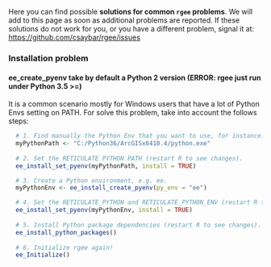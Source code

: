 Here you can find possible **solutions for common `rgee` problems**. We
will add to this page as soon as additional problems are reported. If
these solutions do not work for you, or you have a different problem,
signal it at:
<a href="https://github.com/csaybar/rgee/issues" class="uri">https://github.com/csaybar/rgee/issues</a>

### Installation problem

#### ee\_create\_pyenv take by default a Python 2 version (ERROR: rgee just run under Python 3.5 &gt;=)

It is a common scenario mostly for Windows users that have a lot of
Python Envs setting on PATH. For solve this problem, take into account
the follows steps:

``` r
  # 1. Find manually the Python Env that you want to use, for instance:
  myPythonPath <- "C:/Python36/ArcGISx6410.4/python.exe"
  
  # 2. Set the RETICULATE PYTHON PATH (restart R to see changes).
  ee_install_set_pyenv(myPythonPath, install = TRUE)

  # 3. Create a Python environment, e.g. ee.
  myPythonEnv <- ee_install_create_pyenv(py_env = "ee")

  # 4. Set the RETICULATE_PYTHON and RETICULATE_PYTHON_ENV (restart R to see changes).
  ee_install_set_pyenv(myPythonEnv, install = TRUE)
  
  # 5. Install Python package dependencies (restart R to see changes).
  ee_install_python_packages()
  
  # 6. Initialize rgee again!
  ee_Initialize()
```
